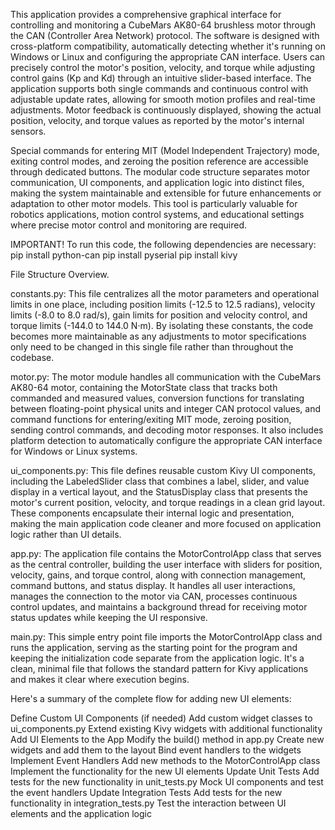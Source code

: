 This application provides a comprehensive graphical interface for controlling and monitoring a CubeMars AK80-64 brushless motor through the CAN (Controller Area Network) protocol. The software is designed with cross-platform compatibility, automatically detecting whether it's running on Windows or Linux and configuring the appropriate CAN interface. Users can precisely control the motor's position, velocity, and torque while adjusting control gains (Kp and Kd) through an intuitive slider-based interface. The application supports both single commands and continuous control with adjustable update rates, allowing for smooth motion profiles and real-time adjustments. Motor feedback is continuously displayed, showing the actual position, velocity, and torque values as reported by the motor's internal sensors. 

Special commands for entering MIT (Model Independent Trajectory) mode, exiting control modes, and zeroing the position reference are accessible through dedicated buttons. The modular code structure separates motor communication, UI components, and application logic into distinct files, making the system maintainable and extensible for future enhancements or adaptation to other motor models. This tool is particularly valuable for robotics applications, motion control systems, and educational settings where precise motor control and monitoring are required.

IMPORTANT!
To run this code, the following dependencies are necessary:
pip install python-can
pip install pyserial
pip install kivy


File Structure Overview.

constants.py: This file centralizes all the motor parameters and operational limits in one place, including position limits (-12.5 to 12.5 radians), velocity limits (-8.0 to 8.0 rad/s), gain limits for position and velocity control, and torque limits (-144.0 to 144.0 N·m). By isolating these constants, the code becomes more maintainable as any adjustments to motor specifications only need to be changed in this single file rather than throughout the codebase.

motor.py: The motor module handles all communication with the CubeMars AK80-64 motor, containing the MotorState class that tracks both commanded and measured values, conversion functions for translating between floating-point physical units and integer CAN protocol values, and command functions for entering/exiting MIT mode, zeroing position, sending control commands, and decoding motor responses. It also includes platform detection to automatically configure the appropriate CAN interface for Windows or Linux systems.

ui_components.py: This file defines reusable custom Kivy UI components, including the LabeledSlider class that combines a label, slider, and value display in a vertical layout, and the StatusDisplay class that presents the motor's current position, velocity, and torque readings in a clean grid layout. These components encapsulate their internal logic and presentation, making the main application code cleaner and more focused on application logic rather than UI details.

app.py: The application file contains the MotorControlApp class that serves as the central controller, building the user interface with sliders for position, velocity, gains, and torque control, along with connection management, command buttons, and status display. It handles all user interactions, manages the connection to the motor via CAN, processes continuous control updates, and maintains a background thread for receiving motor status updates while keeping the UI responsive.

main.py: This simple entry point file imports the MotorControlApp class and runs the application, serving as the starting point for the program and keeping the initialization code separate from the application logic. It's a clean, minimal file that follows the standard pattern for Kivy applications and makes it clear where execution begins.





Here's a summary of the complete flow for adding new UI elements:

Define Custom UI Components (if needed)
    Add custom widget classes to ui_components.py
    Extend existing Kivy widgets with additional functionality
Add UI Elements to the App
    Modify the build() method in app.py
    Create new widgets and add them to the layout
    Bind event handlers to the widgets
Implement Event Handlers
    Add new methods to the MotorControlApp class
    Implement the functionality for the new UI elements
Update Unit Tests
    Add tests for the new functionality in unit_tests.py
    Mock UI components and test the event handlers
Update Integration Tests
    Add tests for the new functionality in integration_tests.py
    Test the interaction between UI elements and the application logic



